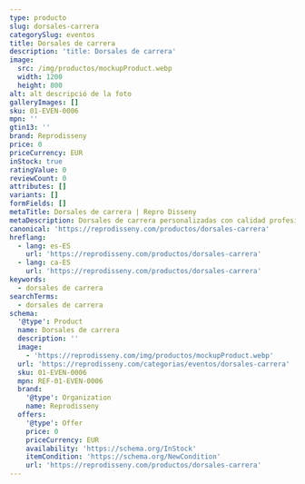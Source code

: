 ```yaml
---
type: producto
slug: dorsales-carrera
categorySlug: eventos
title: Dorsales de carrera
description: 'title: Dorsales de carrera'
image:
  src: /img/productos/mockupProduct.webp
  width: 1200
  height: 800
alt: alt descripció de la foto
galleryImages: []
sku: 01-EVEN-0006
mpn: ''
gtin13: ''
brand: Reprodisseny
price: 0
priceCurrency: EUR
inStock: true
ratingValue: 0
reviewCount: 0
attributes: []
variants: []
formFields: []
metaTitle: Dorsales de carrera | Repro Disseny
metaDescription: Dorsales de carrera personalizadas con calidad profesional en Cataluña.
canonical: 'https://reprodisseny.com/productos/dorsales-carrera'
hreflang:
  - lang: es-ES
    url: 'https://reprodisseny.com/productos/dorsales-carrera'
  - lang: ca-ES
    url: 'https://reprodisseny.com/productos/dorsales-carrera'
keywords:
  - dorsales de carrera
searchTerms:
  - dorsales de carrera
schema:
  '@type': Product
  name: Dorsales de carrera
  description: ''
  image:
    - 'https://reprodisseny.com/img/productos/mockupProduct.webp'
  url: 'https://reprodisseny.com/categorias/eventos/dorsales-carrera'
  sku: 01-EVEN-0006
  mpn: REF-01-EVEN-0006
  brand:
    '@type': Organization
    name: Reprodisseny
  offers:
    '@type': Offer
    price: 0
    priceCurrency: EUR
    availability: 'https://schema.org/InStock'
    itemCondition: 'https://schema.org/NewCondition'
    url: 'https://reprodisseny.com/productos/dorsales-carrera'
---
```


